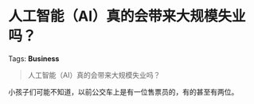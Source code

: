 # 人工智能（AI）真的会带来大规模失业吗？

Tags: **Business**

> 人工智能（AI）真的会带来大规模失业吗？

小孩子们可能不知道，以前公交车上是有一位售票员的，有的甚至有两位。



